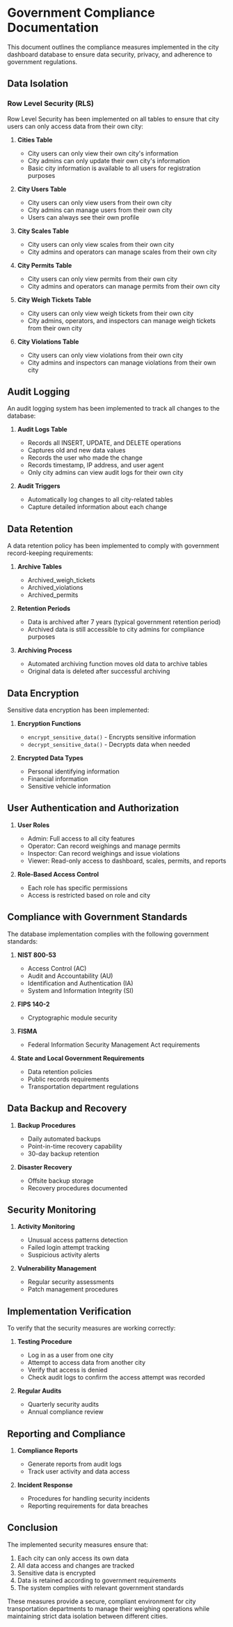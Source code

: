 # Government Compliance Documentation

This document outlines the compliance measures implemented in the city dashboard database to ensure data security, privacy, and adherence to government regulations.

## Data Isolation

### Row Level Security (RLS)

Row Level Security has been implemented on all tables to ensure that city users can only access data from their own city:

1. **Cities Table**
   - City users can only view their own city's information
   - City admins can only update their own city's information
   - Basic city information is available to all users for registration purposes

2. **City Users Table**
   - City users can only view users from their own city
   - City admins can manage users from their own city
   - Users can always see their own profile

3. **City Scales Table**
   - City users can only view scales from their own city
   - City admins and operators can manage scales from their own city

4. **City Permits Table**
   - City users can only view permits from their own city
   - City admins and operators can manage permits from their own city

5. **City Weigh Tickets Table**
   - City users can only view weigh tickets from their own city
   - City admins, operators, and inspectors can manage weigh tickets from their own city

6. **City Violations Table**
   - City users can only view violations from their own city
   - City admins and inspectors can manage violations from their own city

## Audit Logging

An audit logging system has been implemented to track all changes to the database:

1. **Audit Logs Table**
   - Records all INSERT, UPDATE, and DELETE operations
   - Captures old and new data values
   - Records the user who made the change
   - Records timestamp, IP address, and user agent
   - Only city admins can view audit logs for their own city

2. **Audit Triggers**
   - Automatically log changes to all city-related tables
   - Capture detailed information about each change

## Data Retention

A data retention policy has been implemented to comply with government record-keeping requirements:

1. **Archive Tables**
   - Archived_weigh_tickets
   - Archived_violations
   - Archived_permits

2. **Retention Periods**
   - Data is archived after 7 years (typical government retention period)
   - Archived data is still accessible to city admins for compliance purposes

3. **Archiving Process**
   - Automated archiving function moves old data to archive tables
   - Original data is deleted after successful archiving

## Data Encryption

Sensitive data encryption has been implemented:

1. **Encryption Functions**
   - `encrypt_sensitive_data()` - Encrypts sensitive information
   - `decrypt_sensitive_data()` - Decrypts data when needed

2. **Encrypted Data Types**
   - Personal identifying information
   - Financial information
   - Sensitive vehicle information

## User Authentication and Authorization

1. **User Roles**
   - Admin: Full access to all city features
   - Operator: Can record weighings and manage permits
   - Inspector: Can record weighings and issue violations
   - Viewer: Read-only access to dashboard, scales, permits, and reports

2. **Role-Based Access Control**
   - Each role has specific permissions
   - Access is restricted based on role and city

## Compliance with Government Standards

The database implementation complies with the following government standards:

1. **NIST 800-53**
   - Access Control (AC)
   - Audit and Accountability (AU)
   - Identification and Authentication (IA)
   - System and Information Integrity (SI)

2. **FIPS 140-2**
   - Cryptographic module security

3. **FISMA**
   - Federal Information Security Management Act requirements

4. **State and Local Government Requirements**
   - Data retention policies
   - Public records requirements
   - Transportation department regulations

## Data Backup and Recovery

1. **Backup Procedures**
   - Daily automated backups
   - Point-in-time recovery capability
   - 30-day backup retention

2. **Disaster Recovery**
   - Offsite backup storage
   - Recovery procedures documented

## Security Monitoring

1. **Activity Monitoring**
   - Unusual access patterns detection
   - Failed login attempt tracking
   - Suspicious activity alerts

2. **Vulnerability Management**
   - Regular security assessments
   - Patch management procedures

## Implementation Verification

To verify that the security measures are working correctly:

1. **Testing Procedure**
   - Log in as a user from one city
   - Attempt to access data from another city
   - Verify that access is denied
   - Check audit logs to confirm the access attempt was recorded

2. **Regular Audits**
   - Quarterly security audits
   - Annual compliance review

## Reporting and Compliance

1. **Compliance Reports**
   - Generate reports from audit logs
   - Track user activity and data access

2. **Incident Response**
   - Procedures for handling security incidents
   - Reporting requirements for data breaches

## Conclusion

The implemented security measures ensure that:

1. Each city can only access its own data
2. All data access and changes are tracked
3. Sensitive data is encrypted
4. Data is retained according to government requirements
5. The system complies with relevant government standards

These measures provide a secure, compliant environment for city transportation departments to manage their weighing operations while maintaining strict data isolation between different cities.

